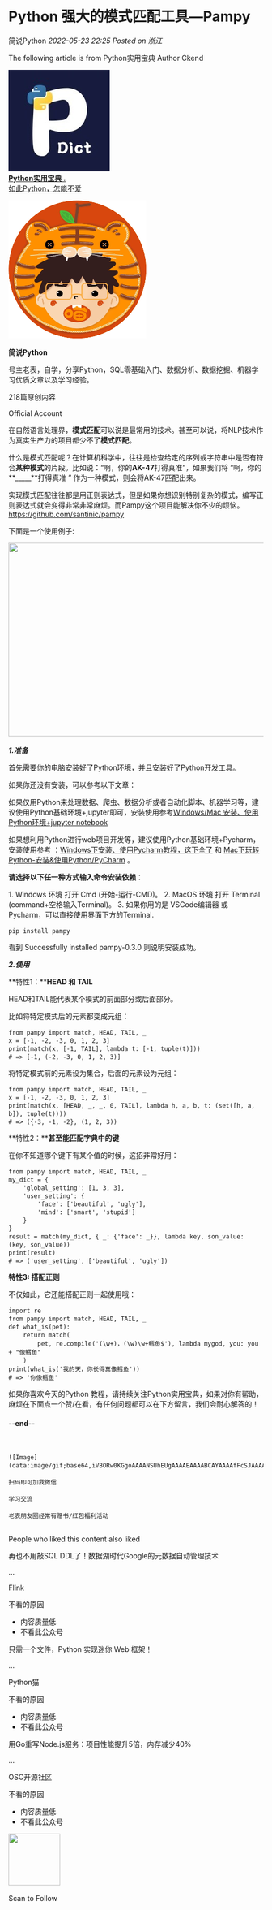 # Python 强大的模式匹配工具—Pampy

<a id="profileBt"></a><a id="js_name"></a>简说Python *2022-05-23 22:25* *Posted on <a id="js_ip_wording"></a>浙江*

The following article is from Python实用宝典 Author Ckend

<a id="copyright_info"></a>[![](../../../_resources/0_87731495b3344446a5386c6a0aad04a7.jpg)<br>**Python实用宝典** .<br>如此Python，怎能不爱](#)

![](../../../_resources/0_wx_fmt_png_525a0a61b312468b8c6664c043490986.png)

**简说Python**

号主老表，自学，分享Python，SQL零基础入门、数据分析、数据挖掘、机器学习优质文章以及学习经验。

<a id="js_profile_article"></a>218篇原创内容

Official Account

在自然语言处理界，**模式匹配**可以说是最常用的技术。甚至可以说，将NLP技术作为真实生产力的项目都少不了**模式匹配**。

什么是模式匹配呢？在计算机科学中，往往是检查给定的序列或字符串中是否有符合**某种模式**的片段。比如说：“啊，你的**AK-47**打得真准”，如果我们将 “啊，你的**\_\_\_\_\_**打得真准 ” 作为一种模式，则会将AK-47匹配出来。

实现模式匹配往往都是用正则表达式，但是如果你想识别特别复杂的模式，编写正则表达式就会变得非常非常麻烦。而Pampy这个项目能解决你不少的烦恼。https://github.com/santinic/pampy

下面是一个使用例子:

<img width="677" height="381" src="../../../_resources/640_wx_fmt_png_wxfrom_5_wx_lazy__235a03bc1a244728b.png"/>

***1.准备***

首先需要你的电脑安装好了Python环境，并且安装好了Python开发工具。

如果你还没有安装，可以参考以下文章：

如果仅用Python来处理数据、爬虫、数据分析或者自动化脚本、机器学习等，建议使用Python基础环境+jupyter即可，安装使用参考[Windows/Mac 安装、使用Python环境+jupyter notebook](https://mp.weixin.qq.com/s?__biz=MzUyOTAwMzI4NA==&mid=2247510991&idx=1&sn=8331416e8c762c26c43c08691736ee64&scene=21#wechat_redirect)

如果想利用Python进行web项目开发等，建议使用Python基础环境+Pycharm，安装使用参考 ：[Windows下安装、使用Pycharm教程，这下全了](https://mp.weixin.qq.com/s?__biz=MzUyOTAwMzI4NA==&mid=2247516661&idx=2&sn=6170d4b6d90d14422c88473a1295d573&scene=21#wechat_redirect) 和 [Mac下玩转Python-安装&使用Python/PyCharm](https://mp.weixin.qq.com/s?__biz=MzUyOTAwMzI4NA==&mid=2247486567&idx=1&sn=84804c803d998403f522a6e3e9f07fbd&scene=21#wechat_redirect) 。

**请选择以下任一种方式输入命令安装依赖**：

1\. Windows 环境 打开 Cmd (开始-运行-CMD)。
2\. MacOS 环境 打开 Terminal (command+空格输入Terminal)。
3\. 如果你用的是 VSCode编辑器 或 Pycharm，可以直接使用界面下方的Terminal.

```
pip install pampy
```

看到 Successfully installed pampy-0.3.0 则说明安装成功。

***2.使用***

**特性1：****HEAD 和 TAIL**

HEAD和TAIL能代表某个模式的前面部分或后面部分。

比如将特定模式后的元素都变成元组：

```
from pampy import match, HEAD, TAIL, _
x = [-1, -2, -3, 0, 1, 2, 3]
print(match(x, [-1, TAIL], lambda t: [-1, tuple(t)]))
# => [-1, (-2, -3, 0, 1, 2, 3)]
```

将特定模式前的元素设为集合，后面的元素设为元组：

```
from pampy import match, HEAD, TAIL, _
x = [-1, -2, -3, 0, 1, 2, 3]
print(match(x, [HEAD, _, _, 0, TAIL], lambda h, a, b, t: (set([h, a, b]), tuple(t))))
# => ({-3, -1, -2}, (1, 2, 3))
```

**特性2：****甚至能匹配字典中的键**

在你不知道哪个键下有某个值的时候，这招非常好用：

```
from pampy import match, HEAD, TAIL, _
my_dict = {
    'global_setting': [1, 3, 3],
    'user_setting': {
        'face': ['beautiful', 'ugly'],
        'mind': ['smart', 'stupid']
    }
}
result = match(my_dict, { _: {'face': _}}, lambda key, son_value: (key, son_value))
print(result)
# => ('user_setting', ['beautiful', 'ugly'])
```

**特性3: 搭配正则**

不仅如此，它还能搭配正则一起使用哦：

```
import re
from pampy import match, HEAD, TAIL, _
def what_is(pet):
    return match(
        pet, re.compile('(\w+)，(\w)\w+鳕鱼$'), lambda mygod, you: you + "像鳕鱼"
    )
print(what_is('我的天，你长得真像鳕鱼'))
# => '你像鳕鱼'
```

如果你喜欢今天的Python 教程，请持续关注Python实用宝典，如果对你有帮助，麻烦在下面点一个赞/在看，有任何问题都可以在下方留言，我们会耐心解答的！

#### --end--

```


![Image](data:image/gif;base64,iVBORw0KGgoAAAANSUhEUgAAAAEAAAABCAYAAAAfFcSJAAAADUlEQVQImWNgYGBgAAAABQABh6FO1AAAAABJRU5ErkJggg==)

扫码即可加我微信

学习交流

老表朋友圈经常有赠书/红包福利活动


```

People who liked this content also liked

再也不用敲SQL DDL了！数据湖时代Google的元数据自动管理技术

...

Flink

不看的原因

- 内容质量低
- 不看此公众号

只需一个文件，Python 实现迷你 Web 框架！

...

Python猫

不看的原因

- 内容质量低
- 不看此公众号

用Go重写Node.js服务：项目性能提升5倍，内存减少40%

...

OSC开源社区

不看的原因

- 内容质量低
- 不看此公众号

<img width="102" height="102" src="../../../_resources/qrcode_scene_10000004_size_102___72f7ff100b3348e98.bmp"/>

Scan to Follow
